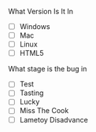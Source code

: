 What Version Is It In

- [ ] Windows
- [ ] Mac
- [ ] Linux
- [ ] HTML5

What stage is the bug in
- [ ] Test
- [ ] Tasting
- [ ] Lucky
- [ ] Miss The Cook
- [ ] Lametoy Disadvance
